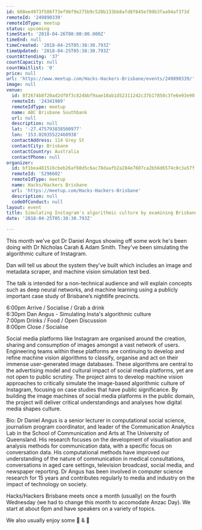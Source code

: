 ```yaml
---
id: 608ee4973f586f73ef96f9e275b9c520b133bb8afd8f645e789b3faa94af373d
remoteId: '249890339'
remoteIdType: meetup
status: upcoming
timeStart: '2018-04-26T08:00:00.000Z'
timeEnd: null
timeCreated: '2018-04-25T05:38:30.793Z'
timeUpdated: '2018-04-25T05:38:30.793Z'
countAttending: '37'
countCapacity: null
countWaitlist: '0'
price: null
url: 'https://www.meetup.com/Hacks-Hackers-Brisbane/events/249890339/'
image: null
venue:
  id: 8f2674b8f20ad2df0f3c824bbf9aae18ab1d52311242c37b17858c3fe6e93e90
  remoteId: '24341989'
  remoteIdType: meetup
  name: ABC Brisbane Southbank
  url: null
  description: null
  lat: '-27.475793838500977'
  lon: '153.02035522460938'
  contactAddress: 114 Grey St
  contactCity: Brisbane
  contactCountry: Australia
  contactPhone: null
organizer:
  id: bf1bea481516cbeb26af60d5c6ac78daafb2a284e7607ca2b56d6574c0c3a57f
  remoteId: '5296602'
  remoteIdType: meetup
  name: Hacks/Hackers Brisbane
  url: 'https://meetup.com/Hacks-Hackers-Brisbane'
  description: null
  codeOfConduct: null
layout: event
title: Simulating Instagram's algorithmic culture by examining Brisbane's nightlife
date: '2018-04-25T05:38:30.793Z'

---
```

<p>This month we've got Dr Daniel Angus showing off some work he's been doing with Dr Nicholas Carah &amp; Adam Smith. They've been simulating the algorithmic culture of Instagram.</p> <p>Dan will tell us about the system they've built which includes an image and metadata scraper, and machine vision simulation test bed.</p> <p>The talk is intended for a non-technical audience and will explain concepts such as deep neural networks, and machine learning using a publicly important case study of Brisbane’s nightlife precincts.</p> <p>6:00pm Arrive / Socialise / Grab a drink<br/>6:30pm Dan Angus - Simulating Insta's algorithmic culture<br/>7:00pm Drinks / Food / Open Discussion<br/>8:00pm Close / Socialise</p> <p>Social media platforms like Instagram are organised around the creation, sharing and consumption of images amongst a vast network of users. Engineering teams within these platforms are continuing to develop and refine machine vision algorithms to classify, organise and act on their immense user-generated image databases. These algorithms are central to the advertising model and cultural impact of social media platforms, yet are not open to public scrutiny. The project aims to develop machine vision approaches to critically simulate the image-based algorithmic culture of Instagram, focusing on case studies that have public significance. By building the image machines of social media platforms in the public domain, the project will deliver critical understandings and analyses how digital media shapes culture.</p> <p>Bio: Dr Daniel Angus is a senior lecturer in computational social science, journalism program coordinator, and leader of the Communication Analytics Lab in the School of Communication and Arts at The University of Queensland. His research focuses on the development of visualisation and analysis methods for communication data, with a specific focus on conversation data. His computational methods have improved our understanding of the nature of communication in medical consultations, conversations in aged care settings, television broadcast, social media, and newspaper reporting. Dr Angus has been involved in computer science research for 15 years and contributes regularly to media and industry on the impact of technology on society.</p> <p>Hacks/Hackers Brisbane meets once a month (usually) on the fourth Wednesday (we had to change this month to accomodate Anzac Day). We start at about 6pm and have speakers on a variety of topics.</p> <p>We also usually enjoy some 🍻 &amp; 🍕</p>
